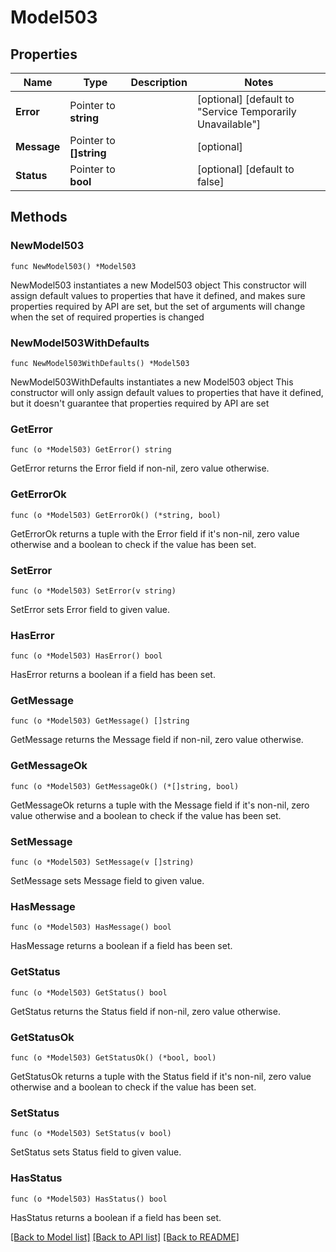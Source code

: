 # Model503

## Properties

Name | Type | Description | Notes
------------ | ------------- | ------------- | -------------
**Error** | Pointer to **string** |  | [optional] [default to "Service Temporarily Unavailable"]
**Message** | Pointer to **[]string** |  | [optional] 
**Status** | Pointer to **bool** |  | [optional] [default to false]

## Methods

### NewModel503

`func NewModel503() *Model503`

NewModel503 instantiates a new Model503 object
This constructor will assign default values to properties that have it defined,
and makes sure properties required by API are set, but the set of arguments
will change when the set of required properties is changed

### NewModel503WithDefaults

`func NewModel503WithDefaults() *Model503`

NewModel503WithDefaults instantiates a new Model503 object
This constructor will only assign default values to properties that have it defined,
but it doesn't guarantee that properties required by API are set

### GetError

`func (o *Model503) GetError() string`

GetError returns the Error field if non-nil, zero value otherwise.

### GetErrorOk

`func (o *Model503) GetErrorOk() (*string, bool)`

GetErrorOk returns a tuple with the Error field if it's non-nil, zero value otherwise
and a boolean to check if the value has been set.

### SetError

`func (o *Model503) SetError(v string)`

SetError sets Error field to given value.

### HasError

`func (o *Model503) HasError() bool`

HasError returns a boolean if a field has been set.

### GetMessage

`func (o *Model503) GetMessage() []string`

GetMessage returns the Message field if non-nil, zero value otherwise.

### GetMessageOk

`func (o *Model503) GetMessageOk() (*[]string, bool)`

GetMessageOk returns a tuple with the Message field if it's non-nil, zero value otherwise
and a boolean to check if the value has been set.

### SetMessage

`func (o *Model503) SetMessage(v []string)`

SetMessage sets Message field to given value.

### HasMessage

`func (o *Model503) HasMessage() bool`

HasMessage returns a boolean if a field has been set.

### GetStatus

`func (o *Model503) GetStatus() bool`

GetStatus returns the Status field if non-nil, zero value otherwise.

### GetStatusOk

`func (o *Model503) GetStatusOk() (*bool, bool)`

GetStatusOk returns a tuple with the Status field if it's non-nil, zero value otherwise
and a boolean to check if the value has been set.

### SetStatus

`func (o *Model503) SetStatus(v bool)`

SetStatus sets Status field to given value.

### HasStatus

`func (o *Model503) HasStatus() bool`

HasStatus returns a boolean if a field has been set.


[[Back to Model list]](../README.md#documentation-for-models) [[Back to API list]](../README.md#documentation-for-api-endpoints) [[Back to README]](../README.md)


